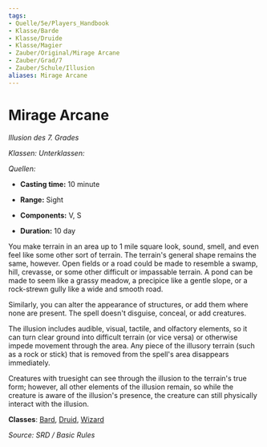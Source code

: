 ```yaml
---
tags: 
- Quelle/5e/Players_Handbook
- Klasse/Barde
- Klasse/Druide
- Klasse/Magier
- Zauber/Original/Mirage Arcane
- Zauber/Grad/7
- Zauber/Schule/Illusion
aliases: Mirage Arcane
---
```

# Mirage Arcane
_Illusion des 7. Grades_

_Klassen:_
_Unterklassen:_

_Quellen:_

*   **Casting time:** 10 minute
    
*   **Range:** Sight
    
*   **Components:** V, S
    
*   **Duration:** 10 day
    

You make terrain in an area up to 1 mile square look, sound, smell, and even feel like some other sort of terrain. The terrain's general shape remains the same, however. Open fields or a road could be made to resemble a swamp, hill, crevasse, or some other difficult or impassable terrain. A pond can be made to seem like a grassy meadow, a precipice like a gentle slope, or a rock-strewn gully like a wide and smooth road.

Similarly, you can alter the appearance of structures, or add them where none are present. The spell doesn't disguise, conceal, or add creatures.

The illusion includes audible, visual, tactile, and olfactory elements, so it can turn clear ground into difficult terrain (or vice versa) or otherwise impede movement through the area. Any piece of the illusory terrain (such as a rock or stick) that is removed from the spell's area disappears immediately.

Creatures with truesight can see through the illusion to the terrain's true form; however, all other elements of the illusion remain, so while the creature is aware of the illusion's presence, the creature can still physically interact with the illusion.

**Classes**: [Bard](05%20-%20Wikipedia/Charakteroptionen/02.%20Klassen/Barde.md), [Druid](Dungeons%20&%20Dragons/Wikipedia%20der%20Vergessenen%20Reiche/Kompendium%20der%20Vergessenen%20Reiche/Klassen/druid.md), [Wizard](../Charakteroptionen/Klassen/Magier.md)

_Source: SRD / Basic Rules_